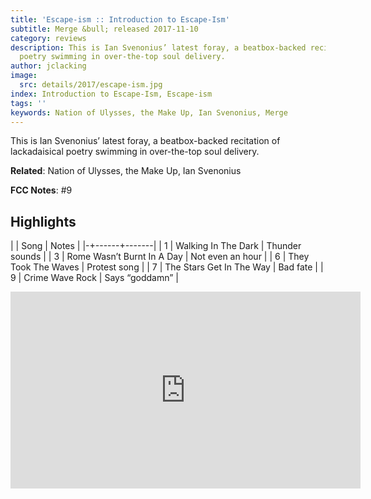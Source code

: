 ```yaml
---
title: 'Escape-ism :: Introduction to Escape-Ism'
subtitle: Merge &bull; released 2017-11-10
category: reviews
description: This is Ian Svenonius’ latest foray, a beatbox-backed recitation of lackadaisical
  poetry swimming in over-the-top soul delivery.
author: jclacking
image:
  src: details/2017/escape-ism.jpg
index: Introduction to Escape-Ism, Escape-ism
tags: ''
keywords: Nation of Ulysses, the Make Up, Ian Svenonius, Merge
---
```

This is Ian Svenonius’ latest foray, a beatbox-backed recitation of lackadaisical poetry swimming in over-the-top soul delivery.<!--more-->

**Related**: Nation of Ulysses, the Make Up, Ian Svenonius

**FCC Notes**: #9

## Highlights

| | Song | Notes |
|-+------+-------|
| 1 | Walking In The Dark | Thunder sounds |
| 3 | Rome Wasn’t Burnt In A Day | Not even an hour |
| 6 | They Took The Waves | Protest song |
| 7 | The Stars Get In The Way | Bad fate |
| 9 | Crime Wave Rock | Says “goddamn” |

<div class="tlo-detail-video"><iframe width="560" height="315" src="https://www.youtube.com/embed/qQKIW35zJac" frameborder="0" allow="autoplay; encrypted-media" allowfullscreen></iframe></div>

